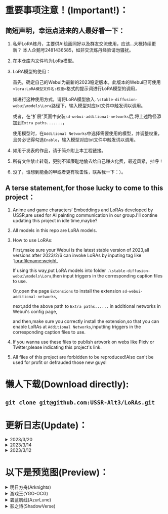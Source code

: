   # 重要事项注意！(Important!)：
 ## 简短声明，幸运点进来的人最好看一下：
  
 1. 私炉LoRA炼丹，主要供AI绘画同好以及群友交流使用，应该...大概持续更新？
    本人企鹅号2481436585，如非交流炼丹经验请勿骚扰。
    
 2. 在本仓库内文件均为LoRa模型。

 3. LoRA模型的使用：

    首先，确定自己的Webui为最新的2023稳定版本，此版本的Webui已可使用`<lora:LoRA模型文件名:权重>`格式的提示词进行LoRA模型的调用，
    
    如进行这种使用方式，请将LoRA模型放入`.\stable-diffusion-webui\models\Lora`路径下，输入模型对应txt文件中触发词以调用。

    或者，在“扩展”页面中安装`sd-webui-additional-networks`后,将上述路径添加到`Extra paths.......`，

    使用模型时，在`Additional Networks`中选择需要使用的模型，并调整权重，且务必记得勾选`Enable`，输入模型对应txt文件中触发词以调用。

 4. 如用于发表的作品，请于简介附上本工程链接。
   
 5. 所有文件禁止转载，更别不知廉耻地偷去给自己赚火化费，最近风紧，扯呼！
 
 6. 没了，谁想到能叠的甲或者更有攻击性，联系我一下：）。
   
 ## A terse statement,for those lucky to come to this project：
   
 1. Anime and game characters‘ Embeddings and LoRAs developed by USSR,are used for AI painting communication in our group.I'll contine updating this project in idle time,maybe?

 2. All models in this repo are LoRA models.
 
 3. How to use LoRAs:

    First,make sure your Webui is the latest stable version of 2023,all versions after 2023/2/6 can invoke LoRAs by inputing tag like `<lora:filename:weight>,
    
    If using this way,put LoRA models into folder `.\stable-diffusion-webui\models\Lora`,then input triggers in the corresponding caption files to use.

    Or,open the page `Extensions` to install the extension `sd-webui-additional-networks`,

    next,add the above path to `Extra paths......` in additional networks in Webui's config page,

    and then,make sure you correctly install the extension,so that you can enable LoRAs at `Additional Networks`,inputting triggers in the corresponding caption files to use.
   
 4. If you wanna use these files to publish artwork on webs like Pixiv or Twitter,please indicating this project's link.
   
 5. All files of this project are forbidden to be reproduced!Also can't be used for profit or defrauded those new guys!

  # 懒人下载(Download directly):
  
 ## `git clone git@github.com:USSR-Alt3/LoRAs.git`

  # 更新日志(Update)：

 <details>
 <summary>2023/3/20</summary>

   + 上传 明日方舟-陈(Arknights-Ch'en)
   + 上传 明日方舟-陈-岁红霞(Arknights-Ch'en-0011Craft)
   + 上传 明日方舟-假日威龙陈(Arknights-Ch'en the Holungday)
   + 上传 明日方舟-黑(Arknights-Schwarz)
   + 上传 明日方舟-黑-厚礼(Arknights-Schwarz-IcefieldMessenger)
   + 上传 明日方舟-黑-天际线(Arknights-Schwarz-RaytheanStriker)
   + 上传 明日方舟-黑-一周年礼服(Arknights-Schwarz-Anniversary1)
   + 上传 明日方舟-黑-二周年旗袍(Arknights-Schwarz-Anniversary2)
   + 上传 明日方舟-麒麟X夜刀(Arknights-Kirin X Yato)

 </details>


 <details>
 <summary>2023/3/14</summary>

   + 上传 游戏王-邪恶★双子·姬丝基勒(YGO-Evil★Twins Ki-sikil)
   + 上传 游戏王-邪恶★双子·姬丝基勒异画(YGO-Evil★Twins Ki-sikil[SLF1])
   + 上传 游戏王-直播★双子·姬丝基勒(YGO-Live★Twins Ki-sikil)
   + 上传 游戏王-直播★双子·姬丝基勒·霜精(YGO-Live★Twins Ki-sikil Frost)
   + 上传 游戏王-邪恶★双子·璃拉(YGO-Evil★Twins Lil-la)
   + 上传 游戏王-邪恶★双子·璃拉异画(YGO-Evil★Twins Lil-la[SLF1])
   + 上传 游戏王-直播★双子·璃拉(YGO-Live★Twins Lil-la)
   + 上传 游戏王-直播★双子·璃拉·糖果(YGO-Live★Twins Lil-la Treat)
   + 上传 游戏王-邪恶★双子克星·麻烦★桑妮(YGO-Evil★Twin's Trouble Sunny)

 </details>

 <details>
 <summary>2023/3/12</summary>

   + 更新 所有模型

 </details>

  # 以下是预览图(Preview)：
 
 <details>
 <summary>明日方舟(Arknights)</summary>

 <details>
 <summary>六星干员(Rare 6)</summary>

 <details>
 <summary>能天使(Exusiai)</summary>  

 ![]()
 </details>

 <details>
 <summary>推进之王(Siege)</summary> 
 
 ![]()
 </details>

 <details>
 <summary>伊芙利特+伊芙利特-日晒(Ifrit)</summary>  

 ![]()
 ![]()
 </details>

 <details>
 <summary>艾雅法拉+艾雅法拉-夏卉(Eyjafjalla)</summary>

 ![]()
 ![]()
 </details>

 <details>
 <summary>安洁莉娜+安洁莉娜-质素访客+安洁莉娜-夏卉(Angelina)</summary>   

 ![]()
 ![]()
 ![]()
 </details>

 <details>
 <summary>闪灵+闪灵-静谧午夜(Shining)</summary>

 ![]()
 ![]()
 </details> 

 <details>
 <summary>夜莺+夜莺-挽歌(Nightingale)</summary> 

 ![]()
 ![]()
 </details>

 <details>
 <summary>星熊+星熊-狩标浪人(Hoshiguma)</summary> 

 ![]()
 ![]()
 </details>

 <details>
 <summary>塞雷娅+塞雷娅-坚城+塞雷娅-铁律(Saria)</summary> 

 ![]()
 ![]()
 </details>

 <details>
 <summary>陈+陈-岁红霞+假日威龙陈(Ch'en)</summary> 

 ![]()
 ![]()
 ![]()
 </details>

 <details>
 <summary>黑+黑-厚礼+黑-天际线+黑-一周年礼服+黑-二周年旗袍(Schwarz)</summary> 

 ![]()
 ![]()
 ![]()
 ![]()
 ![]()
 </details>

 <details>
 <summary>夜刀+麒麟X夜刀(Yato)</summary> 

 ![]()
 ![]()
 </details>
 
 </details>

 </details>


 <details>
 <summary>游戏王(YGO-OCG)</summary>
 
 <details>
 <summary>白银之城(Silver Castle)</summary>

 <details>
 <summary>白银城的拉比林斯(Labrynth of the Silver Castle)</summary>
    
 ![]()
 </details>

 </details>

<details>
 <summary>双子(Live★Twins/Evil★Twins)</summary>

 <details>
 <summary>邪恶★双子·姬丝基勒+异画(YGO-Evil★Twins Ki-sikil)</summary>
    
 ![]()
 ![]()
 </details>

 <details>
 <summary>直播★双子·姬丝基勒(YGO-Live★Twins Ki-sikil)</summary>
    
 ![]()
 </details>

 <details>
 <summary>直播★双子·姬丝基勒·霜精(YGO-Live★Twins Ki-sikil Frost)</summary>
    
 ![]()
 </details>

 <details>
 <summary>邪恶★双子·璃拉+异画(YGO-Evil★Twins Lil-la)</summary>
    
 ![]()
 ![]()
 </details>

 <details>
 <summary>直播★双子·璃拉(YGO-Live★Twins Lil-la)</summary>
    
 ![]()
 </details>

 <details>
 <summary>直播★双子·璃拉·糖果(YGO-Live★Twins Lil-la Treat)</summary>
    
 ![]()
 </details>

 <details>
 <summary>邪恶★双子克星·麻烦★桑妮(YGO-Evil★Twin's Trouble Sunny)</summary>
    
 ![]()
 </details>
 
 </details>
 
 <details>
 <summary>虫惑魔(Traptrix)</summary>

 <details>
 <summary>游戏王-阿洛美勒丝之虫惑魔(Traptrix Allomerus)</summary>
    
 ![]()
 </details>

<details>
 <summary>游戏王-芙莉西亚之虫惑魔(Traptrix Rafflesia)</summary>
    
 ![]()
 </details>

 <details>
 <summary>游戏王-西托莉丝之虫惑魔(Traptrix Pinguicula)</summary>
    
 ![]()
 </details>

 <details>
 <summary>游戏王-塞拉之虫惑魔(Traptrix Sera)</summary>
    
 ![]()
 </details>

 <details>
 <summary>游戏王-库拉莉亚之虫惑魔(Traptrix Cularia)</summary>
    
 ![]()
 </details>

 <details>
 <summary>游戏王-阿蒂普丝之虫惑魔(Traptrix Atypus)</summary>
    
 ![]()
 </details>

 <details>
 <summary>游戏王-阿特拉之虫惑魔(Traptrix Atrax)</summary>
    
 ![]()
 </details>

 <details>
 <summary>游戏王-特莱恩之虫惑魔(Traptrix Myrmeleo)</summary>
    
 ![]()
 </details>

 <details>
 <summary>游戏王-蒂奥之虫惑魔(Traptrix Dionaea)</summary>
    
 ![]()
 </details>

 <details>
 <summary>游戏王-兰卡之虫惑魔(Traptrix Mantis)</summary>
    
 ![]()
 </details>

 <details>
 <summary>游戏王-卡祖拉之虫惑魔(Traptrix Nepenthes)</summary>
    
 ![]()
 </details>

 <details>
 <summary>游戏王-吉娜之虫惑魔(Traptrix Vesiculo)</summary>
    
 ![]()
 </details>

 <details>
 <summary>游戏王-莉塞之虫惑魔(Traptrix Genlisea)</summary>
    
 ![]()
 </details>

 <details>
 <summary>游戏王-基诺之虫惑魔(Traptrix Arachnocampa)</summary>
    
 ![]()
 </details>

 <details>
 <summary>游戏王-普蒂卡之虫惑魔(Traptrix Pudica)</summary>
    
 ![]()
 </details>

 <details>
 <summary>游戏王-破洞露蒂亚之虫惑魔(Traptrix Holetaea)</summary>
    
 ![]()
 </details>

 </details>

 <details>
 <summary>魔女术名匠(Witchcrafter)</summary>

 <details>
 <summary>魔女术名匠·玻璃女巫(Witchcrafter Madame Verre)</summary>
    
 ![]()
 </details>
 
 </details>

 </details>
 

 <details>
 <summary>碧蓝航线(AzurLune)</summary>
 
 <details>
 <summary>奥古斯都+奥古斯都-女仆魔女(August)</summary>
 
 ![]()
 ![]()
 </details>
 
 </details>


 <details>
 <summary>影之诗(ShadowVerse)</summary>
 
 <details>
 <summary>金色威信·璐米欧儿(Lumiore)</summary>
 
 ![]()
 </details>
 
 </details>